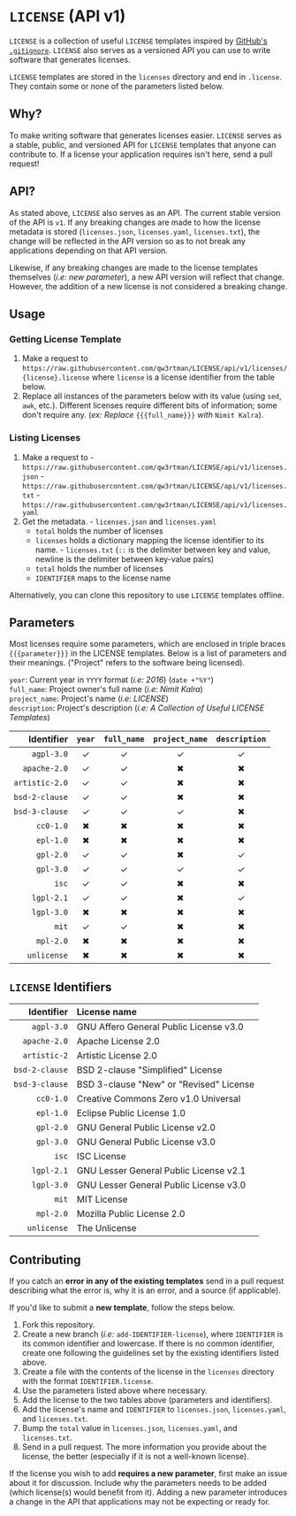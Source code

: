 # `LICENSE` (**API v1**)

`LICENSE` is a collection of useful `LICENSE` templates inspired by [GitHub's `.gitignore`](https://github.com/github/gitignore). `LICENSE` also serves as a versioned API you can use to write software that generates licenses.

`LICENSE` templates are stored in the `licenses` directory and end in `.license`. They contain some or none of the parameters listed below.

## Why?
To make writing software that generates licenses easier. `LICENSE` serves as a stable, public, and versioned API for `LICENSE` templates that anyone can contribute to. If a license your application requires isn't here, send a pull request!

## API?
As stated above, `LICENSE` also serves as an API. The current stable version of the API is `v1`. If any breaking changes are made to how the license metadata is stored (`licenses.json`, `licenses.yaml`, `licenses.txt`), the change will be reflected in the API version so as to not break any applications depending on that API version.

Likewise, if any breaking changes are made to the license templates themselves (*i.e: new parameter*), a new API version will reflect that change. However, the addition of a new license is not considered a breaking change.

## Usage
### Getting License Template
1. Make a request to `https://raw.githubusercontent.com/qw3rtman/LICENSE/api/v1/licenses/{license}.license` where `license` is a license identifier from the table below.
2. Replace all instances of the parameters below with its value (using `sed`, `awk`, etc.). Different licenses require different bits of information; some don't require any. (*ex: Replace* `{{{full_name}}}` *with* `Nimit Kalra`).

### Listing Licenses
  1. Make a request to
    - `https://raw.githubusercontent.com/qw3rtman/LICENSE/api/v1/licenses.json`
    - `https://raw.githubusercontent.com/qw3rtman/LICENSE/api/v1/licenses.txt`
    - `https://raw.githubusercontent.com/qw3rtman/LICENSE/api/v1/licenses.yaml`
  2. Get the metadata.
    - `licenses.json` and `licenses.yaml`
      - `total` holds the number of licenses
      - `licenses` holds a dictionary mapping the license identifier to its name.
    - `licenses.txt` (` :: ` is the delimiter between key and value, newline is the delimiter between key-value pairs)
      - `total` holds the number of licenses
      - `IDENTIFIER` maps to the license name

Alternatively, you can clone this repository to use `LICENSE` templates offline.

## Parameters
Most licenses require some parameters, which are enclosed in triple braces `{{{parameter}}}` in the LICENSE templates. Below is a list of parameters and their meanings. ("Project" refers to the software being licensed).

`year`: Current year in `YYYY` format (*i.e: 2016*) (`date +"%Y"`)  
`full_name`: Project owner's full name (*i.e: Nimit Kalra*)  
`project_name`: Project's name (*i.e: LICENSE*)  
`description`: Project's description (*i.e: A Collection of Useful LICENSE Templates*)

| Identifier | `year` | `full_name` | `project_name` | `description` |
| ----------:|:------:|:-----------:|:--------------:|:-------------:|
| `agpl-3.0` | ✓ | ✓ | ✓ | ✓ |
| `apache-2.0` | ✓ | ✓ | ✖ | ✖ |
| `artistic-2.0` | ✓ | ✓ | ✖ | ✖ |
| `bsd-2-clause` | ✓ | ✓ | ✖ | ✖ |
| `bsd-3-clause` | ✓ | ✓ | ✓ | ✖ |
| `cc0-1.0` | ✖ | ✖ | ✖ | ✖ |
| `epl-1.0` | ✖ | ✖ | ✖ | ✖ |
| `gpl-2.0` | ✓ | ✓ | ✖ | ✓ |
| `gpl-3.0` | ✓ | ✓ | ✓ | ✓ |
| `isc` | ✓ | ✓ | ✖ | ✖ |
| `lgpl-2.1` | ✓ | ✓ | ✖ | ✓ |
| `lgpl-3.0` | ✖ | ✖ | ✖ | ✖ |
| `mit` | ✓ | ✓ | ✖ | ✖ |
| `mpl-2.0` | ✖ | ✖ | ✖ | ✖ |
| `unlicense` | ✖ | ✖ | ✖ | ✖ |

## `LICENSE` Identifiers
| Identifier | License name |
| ----------:|:------------ |
| `agpl-3.0` | GNU Affero General Public License v3.0|
| `apache-2.0` | Apache License 2.0|
| `artistic-2` | Artistic License 2.0|
| `bsd-2-clause` | BSD 2-clause "Simplified" License|
| `bsd-3-clause` | BSD 3-clause "New" or "Revised" License|
| `cc0-1.0` | Creative Commons Zero v1.0 Universal|
| `epl-1.0` | Eclipse Public License 1.0|
| `gpl-2.0` | GNU General Public License v2.0|
| `gpl-3.0` | GNU General Public License v3.0|
| `isc` | ISC License|
| `lgpl-2.1` | GNU Lesser General Public License v2.1|
| `lgpl-3.0` | GNU Lesser General Public License v3.0|
| `mit` | MIT License|
| `mpl-2.0` | Mozilla Public License 2.0|
| `unlicense` | The Unlicense|

## Contributing
If you catch an **error in any of the existing templates** send in a pull request describing what the error is, why it is an error, and a source (if applicable).

If you'd like to submit a **new template**, follow the steps below.

1. Fork this repository.  
2. Create a new branch (*i.e:* `add-IDENTIFIER-license`), where `IDENTIFIER` is its common identifier and lowercase. If there is no common identifier, create one following the guidelines set by the existing identifiers listed above.  
3. Create a file with the contents of the license in the `licenses` directory with the format `IDENTIFIER.license`.  
4. Use the parameters listed above where necessary.  
5. Add the license to the two tables above (parameters and identifiers).  
6. Add the license's name and `IDENTIFIER` to `licenses.json`, `licenses.yaml`, and `licenses.txt`.  
7. Bump the `total` value in `licenses.json`, `licenses.yaml`, and `licenses.txt`.  
8. Send in a pull request. The more information you provide about the license, the better (especially if it is not a well-known license).

If the license you wish to add **requires a new parameter**, first make an issue about it for discussion. Include why the parameters needs to be added (which license(s) would benefit from it). Adding a new parameter introduces a change in the API that applications may not be expecting or ready for.
